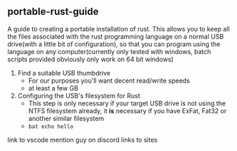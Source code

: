 portable-rust-guide
-------------------
  
A guide to creating a portable installation of rust.  This allows you to keep all the files associated with the rust programming language on a normal USB drive(with a little bit of configuration), so that you can program using the language on any computer(currently only tested with windows, batch scripts provided obviously only work on 64 bit windows)  
  
1. Find a suitable USB thumbdrive
   + For our purposes you'll want decent read/write speeds
   + at least a few GB
2. Configuring the USB's filesystem for Rust
   + This step is only necessary if your target USB drive is not using the NTFS filesystem already,  it **is** necessary if you have ExFat, Fat32 or another similar filesystem
   *  ```bat echo hello```



link to vscode
mention guy on discord
links to sites
